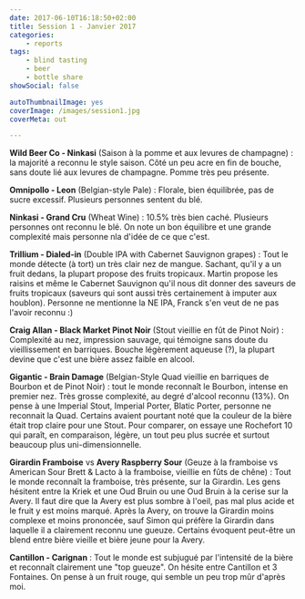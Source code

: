 ```yaml
---
date: 2017-06-10T16:18:50+02:00
title: Session 1 - Janvier 2017
categories:
    - reports
tags:
    - blind tasting
    - beer
    - bottle share
showSocial: false

autoThumbnailImage: yes
coverImage: /images/session1.jpg
coverMeta: out

---
```


**Wild Beer Co - Ninkasi** (Saison à la pomme et aux levures de champagne) : la majorité a reconnu le style saison. Côté un peu acre en fin de bouche, sans doute lié aux levures de champagne. Pomme très peu présente.

**Omnipollo - Leon** (Belgian-style Pale) : Florale, bien équilibrée, pas de sucre excessif. Plusieurs personnes sentent du blé.

**Ninkasi - Grand Cru** (Wheat Wine) : 10.5% très bien caché. Plusieurs personnes ont reconnu le blé. On note un bon équilibre et une grande complexité mais personne nla d'idée de ce que c'est.

**Trillium - Dialed-in** (Double IPA with Cabernet Sauvignon grapes) : Tout le monde détecte (à tort) un très clair nez de mangue. Sachant, qu'il y a un fruit dedans, la plupart propose des fruits tropicaux. Martin propose les raisins et même le Cabernet Sauvignon qu'il nous dit donner des saveurs de fruits tropicaux (saveurs qui sont aussi très certainement à imputer aux houblon). Personne ne mentionne la NE IPA, Franck s'en veut de ne pas l'avoir reconnu :)

**Craig Allan - Black Market Pinot Noir** (Stout vieillie en fût de Pinot Noir) : Complexité au nez, impression sauvage, qui témoigne sans doute du vieillissement en barriques. Bouche légèrement aqueuse (?), la plupart devine que c'est une bière assez faible en alcool.

**Gigantic - Brain Damage** (Belgian-Style Quad vieillie en barriques de Bourbon et de Pinot Noir) : tout le monde reconnaît le Bourbon, intense en premier nez. Très grosse complexité, au degré d'alcool reconnu (13%). On pense à une Imperial Stout, Imperial Porter, Blatic Porter, personne ne reconnait la Quad. Certains avaient pourtant noté que la couleur de la bière était trop claire pour une Stout. Pour comparer, on essaye une Rochefort 10 qui paraît, en comparaison, légère, un tout peu plus sucrée et surtout beaucoup plus uni-dimensionnelle.

**Girardin Framboise** vs **Avery Raspberry Sour** (Geuze à la framboise vs American Sour Brett & Lacto à la framboise, vieillie en fûts de chêne) : Tout le monde reconnaît la framboise, très présente, sur la Girardin. Les gens hésitent entre la Kriek et une Oud Bruin ou une Oud Bruin à la cerise sur la Avery. Il faut dire que la Avery est plus sombre à l'oeil, pas mal plus acide et le fruit y est moins marqué. Après la Avery, on trouve la Girardin moins complexe et moins prononcée, sauf Simon qui préfère la Girardin dans laquelle il a clairement reconnu une gueuze. Certains évoquent peut-être un blend entre bière vieille et bière jeune pour la Avery.

**Cantillon - Carignan** : Tout le monde est subjugué par l'intensité de la bière et reconnaît clairement une "top gueuze". On hésite entre Cantillon et 3 Fontaines. On pense à un fruit rouge, qui semble un peu trop mûr d'après moi.

